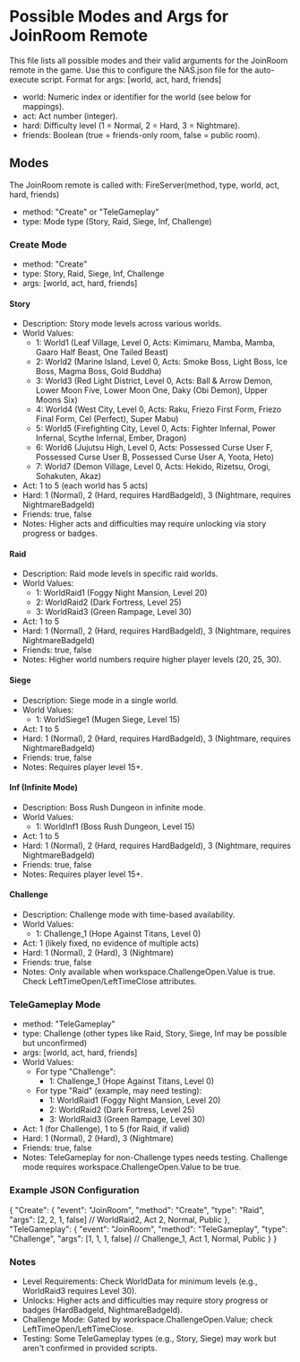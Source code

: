 # Possible Modes and Args for JoinRoom Remote

This file lists all possible modes and their valid arguments for the JoinRoom remote in the game.
Use this to configure the NAS.json file for the auto-execute script.
Format for args: [world, act, hard, friends]
- world: Numeric index or identifier for the world (see below for mappings).
- act: Act number (integer).
- hard: Difficulty level (1 = Normal, 2 = Hard, 3 = Nightmare).
- friends: Boolean (true = friends-only room, false = public room).

## Modes
The JoinRoom remote is called with: FireServer(method, type, world, act, hard, friends)
- method: "Create" or "TeleGameplay"
- type: Mode type (Story, Raid, Siege, Inf, Challenge)

### Create Mode
- method: "Create"
- type: Story, Raid, Siege, Inf, Challenge
- args: [world, act, hard, friends]

#### Story
- Description: Story mode levels across various worlds.
- World Values:
  - 1: World1 (Leaf Village, Level 0, Acts: Kimimaru, Mamba, Mamba, Gaaro Half Beast, One Tailed Beast)
  - 2: World2 (Marine Island, Level 0, Acts: Smoke Boss, Light Boss, Ice Boss, Magma Boss, Gold Buddha)
  - 3: World3 (Red Light District, Level 0, Acts: Ball & Arrow Demon, Lower Moon Five, Lower Moon One, Daky (Obi Demon), Upper Moons Six)
  - 4: World4 (West City, Level 0, Acts: Raku, Friezo First Form, Friezo Final Form, Cel (Perfect), Super Mabu)
  - 5: World5 (Firefighting City, Level 0, Acts: Fighter Infernal, Power Infernal, Scythe Infernal, Ember, Dragon)
  - 6: World6 (Jujutsu High, Level 0, Acts: Possessed Curse User F, Possessed Curse User B, Possessed Curse User A, Yoota, Heto)
  - 7: World7 (Demon Village, Level 0, Acts: Hekido, Rizetsu, Orogi, Sohakuten, Akaz)
- Act: 1 to 5 (each world has 5 acts)
- Hard: 1 (Normal), 2 (Hard, requires HardBadgeId), 3 (Nightmare, requires NightmareBadgeId)
- Friends: true, false
- Notes: Higher acts and difficulties may require unlocking via story progress or badges.

#### Raid
- Description: Raid mode levels in specific raid worlds.
- World Values:
  - 1: WorldRaid1 (Foggy Night Mansion, Level 20)
  - 2: WorldRaid2 (Dark Fortress, Level 25)
  - 3: WorldRaid3 (Green Rampage, Level 30)
- Act: 1 to 5
- Hard: 1 (Normal), 2 (Hard, requires HardBadgeId), 3 (Nightmare, requires NightmareBadgeId)
- Friends: true, false
- Notes: Higher world numbers require higher player levels (20, 25, 30).

#### Siege
- Description: Siege mode in a single world.
- World Values:
  - 1: WorldSiege1 (Mugen Siege, Level 15)
- Act: 1 to 5
- Hard: 1 (Normal), 2 (Hard, requires HardBadgeId), 3 (Nightmare, requires NightmareBadgeId)
- Friends: true, false
- Notes: Requires player level 15+.

#### Inf (Infinite Mode)
- Description: Boss Rush Dungeon in infinite mode.
- World Values:
  - 1: WorldInf1 (Boss Rush Dungeon, Level 15)
- Act: 1 to 5
- Hard: 1 (Normal), 2 (Hard, requires HardBadgeId), 3 (Nightmare, requires NightmareBadgeId)
- Friends: true, false
- Notes: Requires player level 15+.

#### Challenge
- Description: Challenge mode with time-based availability.
- World Values:
  - 1: Challenge_1 (Hope Against Titans, Level 0)
- Act: 1 (likely fixed, no evidence of multiple acts)
- Hard: 1 (Normal), 2 (Hard), 3 (Nightmare)
- Friends: true, false
- Notes: Only available when workspace.ChallengeOpen.Value is true. Check LeftTimeOpen/LeftTimeClose attributes.

### TeleGameplay Mode
- method: "TeleGameplay"
- type: Challenge (other types like Raid, Story, Siege, Inf may be possible but unconfirmed)
- args: [world, act, hard, friends]
- World Values:
  - For type "Challenge":
    - 1: Challenge_1 (Hope Against Titans, Level 0)
  - For type "Raid" (example, may need testing):
    - 1: WorldRaid1 (Foggy Night Mansion, Level 20)
    - 2: WorldRaid2 (Dark Fortress, Level 25)
    - 3: WorldRaid3 (Green Rampage, Level 30)
- Act: 1 (for Challenge), 1 to 5 (for Raid, if valid)
- Hard: 1 (Normal), 2 (Hard), 3 (Nightmare)
- Friends: true, false
- Notes: TeleGameplay for non-Challenge types needs testing. Challenge mode requires workspace.ChallengeOpen.Value to be true.

### Example JSON Configuration
{
  "Create": {
    "event": "JoinRoom",
    "method": "Create",
    "type": "Raid",
    "args": [2, 2, 1, false] // WorldRaid2, Act 2, Normal, Public
  },
  "TeleGameplay": {
    "event": "JoinRoom",
    "method": "TeleGameplay",
    "type": "Challenge",
    "args": [1, 1, 1, false] // Challenge_1, Act 1, Normal, Public
  }
}

### Notes
- Level Requirements: Check WorldData for minimum levels (e.g., WorldRaid3 requires Level 30).
- Unlocks: Higher acts and difficulties may require story progress or badges (HardBadgeId, NightmareBadgeId).
- Challenge Mode: Gated by workspace.ChallengeOpen.Value; check LeftTimeOpen/LeftTimeClose.
- Testing: Some TeleGameplay types (e.g., Story, Siege) may work but aren't confirmed in provided scripts.
